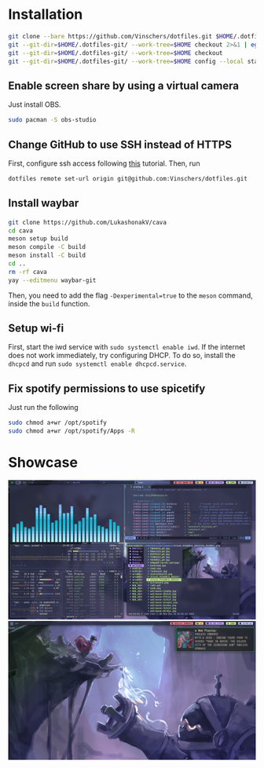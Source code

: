 # Installation

```sh
git clone --bare https://github.com/Vinschers/dotfiles.git $HOME/.dotfiles-git
git --git-dir=$HOME/.dotfiles-git/ --work-tree=$HOME checkout 2>&1 | egrep "\s+\." | awk {'print $1'} | xargs -I{} rm $HOME/{}
git --git-dir=$HOME/.dotfiles-git/ --work-tree=$HOME checkout
git --git-dir=$HOME/.dotfiles-git/ --work-tree=$HOME config --local status.showUntrackedFiles no
```
## Enable screen share by using a virtual camera
Just install OBS.

```sh
sudo pacman -S obs-studio
```

## Change GitHub to use SSH instead of HTTPS
First, configure ssh access following [this](https://docs.github.com/en/authentication/connecting-to-github-with-ssh/generating-a-new-ssh-key-and-adding-it-to-the-ssh-agent) tutorial. Then, run

```sh
dotfiles remote set-url origin git@github.com:Vinschers/dotfiles.git
```

## Install waybar
```sh
git clone https://github.com/LukashonakV/cava
cd cava
meson setup build
meson compile -C build
meson install -C build
cd ..
rm -rf cava
yay --editmenu waybar-git
```
Then, you need to add the flag `-Dexperimental=true` to the `meson` command, inside the `build` function.

## Setup wi-fi
First, start the iwd service with `sudo systemctl enable iwd`. If the internet does not work immediately, try configuring DHCP. To do so, install the `dhcpcd` and run `sudo systemctl enable dhcpcd.service`.

## Fix spotify permissions to use spicetify
Just run the following

```sh
sudo chmod a+wr /opt/spotify
sudo chmod a+wr /opt/spotify/Apps -R
```

# Showcase
![](/.scripts/pictures/picture1.png)
![](/.scripts/pictures/picture2.png)
